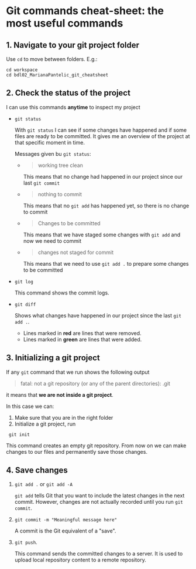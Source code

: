 # Git commands cheat-sheet: the most useful commands

## 1. Navigate to your git project folder

Use `cd` to move between folders. E.g.:

```
cd workspace
cd bdl02_MarianaPantelic_git_cheatsheet
```

## 2. Check the status of the project

I can use this commands **anytime** to inspect my project

- `git status`

    With `git status` I can see if some changes have happened and if some files are ready to be committed.
    It gives me an overview of the project at that specific moment in time.

    Messages given bu `git status`:
    - > working tree clean

        This means that no change had happened in our project since our last `git commit`

    - > nothing to commit

        This means that no `git add` has happened yet, so there is no change to commit

    - > Changes to be committed

        This means that we have staged some changes with `git add` and now we need to commit

    - > changes not staged for commit

        This means that we need to use `git add .` to prepare some changes to be committed

- `git log`

    This command shows the commit logs.

- `git diff`

    Shows what changes have happened in our project since the last `git add .`.
    - Lines marked in **red** are lines that were removed.
    - Lines marked in **green** are lines that were added.



## 3. Initializing a git project

If any `git` command that we run shows the following output

> fatal: not a git repository (or any of the parent directories): .git

it means that **we are not inside a git project**.

In this case we can:

1. Make sure that you are in the right folder
2. Initialize a git project, run

```
 git init
 ```

This command creates an empty git repository.
From now on we can make changes to our files and permanently save those changes.


## 4. Save changes

1. `git add .` or `git add -A`

    `git add` tells Git that you want to include the latest changes in the next commit. However, changes are not actually recorded until you run `git commit`.

2. `git commit -m "Meaningful message here"`

    A commit is the Git equivalent of a "save".
3. `git push`.

    This command sends the committed changes to a server. It is used to upload local repository content to a remote repository.




